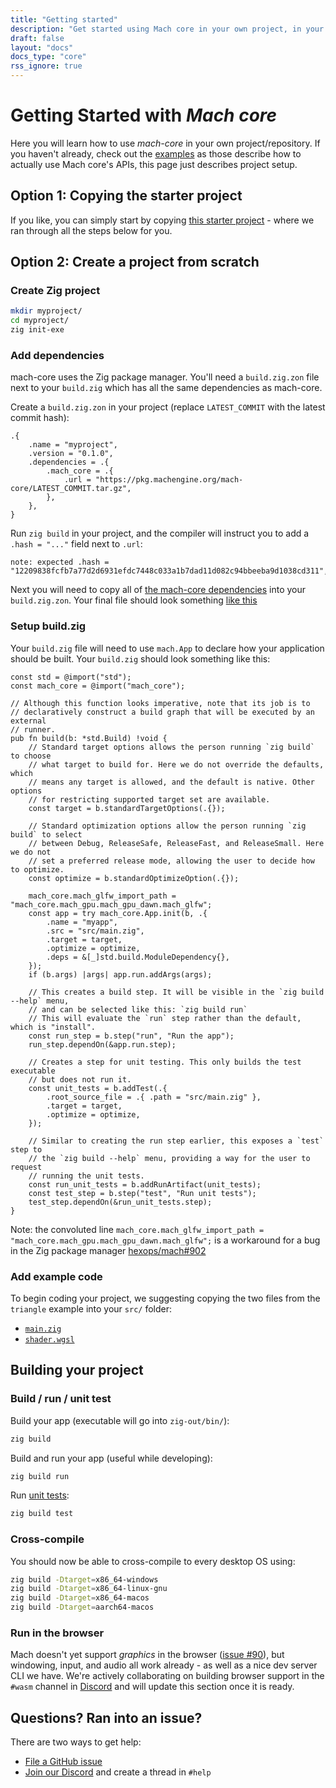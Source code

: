 ```yaml
---
title: "Getting started"
description: "Get started using Mach core in your own project, in your own repository."
draft: false
layout: "docs"
docs_type: "core"
rss_ignore: true
---
```


# Getting Started with _Mach core_

Here you will learn how to use _mach-core_ in your own project/repository. If you haven't already, check out the [examples](../examples) as those describe how to actually use Mach core's APIs, this page just describes project setup.

## Option 1: Copying the starter project

If you like, you can simply start by copying [this starter project](https://github.com/hexops/mach-core-getting-started) - where we ran through all the steps below for you.

## Option 2: Create a project from scratch

### Create Zig project

```sh
mkdir myproject/
cd myproject/
zig init-exe
```

### Add dependencies

mach-core uses the Zig package manager. You'll need a `build.zig.zon` file next to your `build.zig` which has all the same dependencies as mach-core.

Create a `build.zig.zon` in your project (replace `LATEST_COMMIT` with the latest commit hash):

```zig
.{
    .name = "myproject",
    .version = "0.1.0",
    .dependencies = .{
        .mach_core = .{
            .url = "https://pkg.machengine.org/mach-core/LATEST_COMMIT.tar.gz",
        },
    },
}
```

Run `zig build` in your project, and the compiler will instruct you to add a `.hash = "..."` field next to `.url`:

```
note: expected .hash = "12209838fcfb7a77d2d6931efdc7448c033a1b7dad11d082c94bbeeba9d1038cd311",
```

Next you will need to copy all of [the mach-core dependencies](https://github.com/hexops/mach-core/blob/main/build.zig.zon) into your `build.zig.zon`. Your final file should look something [like this](https://github.com/hexops/mach-core-getting-started/blob/main/build.zig.zon)

### Setup build.zig

Your `build.zig` file will need to use `mach.App` to declare how your application should be built. Your `build.zig` should look something like this:

```zig
const std = @import("std");
const mach_core = @import("mach_core");

// Although this function looks imperative, note that its job is to
// declaratively construct a build graph that will be executed by an external
// runner.
pub fn build(b: *std.Build) !void {
    // Standard target options allows the person running `zig build` to choose
    // what target to build for. Here we do not override the defaults, which
    // means any target is allowed, and the default is native. Other options
    // for restricting supported target set are available.
    const target = b.standardTargetOptions(.{});

    // Standard optimization options allow the person running `zig build` to select
    // between Debug, ReleaseSafe, ReleaseFast, and ReleaseSmall. Here we do not
    // set a preferred release mode, allowing the user to decide how to optimize.
    const optimize = b.standardOptimizeOption(.{});

    mach_core.mach_glfw_import_path = "mach_core.mach_gpu.mach_gpu_dawn.mach_glfw";
    const app = try mach_core.App.init(b, .{
        .name = "myapp",
        .src = "src/main.zig",
        .target = target,
        .optimize = optimize,
        .deps = &[_]std.build.ModuleDependency{},
    });
    if (b.args) |args| app.run.addArgs(args);

    // This creates a build step. It will be visible in the `zig build --help` menu,
    // and can be selected like this: `zig build run`
    // This will evaluate the `run` step rather than the default, which is "install".
    const run_step = b.step("run", "Run the app");
    run_step.dependOn(&app.run.step);

    // Creates a step for unit testing. This only builds the test executable
    // but does not run it.
    const unit_tests = b.addTest(.{
        .root_source_file = .{ .path = "src/main.zig" },
        .target = target,
        .optimize = optimize,
    });

    // Similar to creating the run step earlier, this exposes a `test` step to
    // the `zig build --help` menu, providing a way for the user to request
    // running the unit tests.
    const run_unit_tests = b.addRunArtifact(unit_tests);
    const test_step = b.step("test", "Run unit tests");
    test_step.dependOn(&run_unit_tests.step);
}
```

Note: the convoluted line `mach_core.mach_glfw_import_path = "mach_core.mach_gpu.mach_gpu_dawn.mach_glfw";` is a workaround for a bug in the Zig package manager [hexops/mach#902](https://github.com/hexops/mach/issues/902)

### Add example code

To begin coding your project, we suggesting copying the two files from the `triangle` example into your `src/` folder:

* [`main.zig`](https://raw.githubusercontent.com/hexops/mach-core/main/examples/triangle/main.zig)
* [`shader.wgsl`](https://raw.githubusercontent.com/hexops/mach-core/main/examples/triangle/shader.wgsl)

## Building your project

### Build / run / unit test

Build your app (executable will go into `zig-out/bin/`):

```sh
zig build
```

Build and run your app (useful while developing):

```sh
zig build run
```

Run [unit tests](https://ziglang.org/documentation/master/#Zig-Test):

```sh
zig build test
```

### Cross-compile

You should now be able to cross-compile to every desktop OS using:

```sh
zig build -Dtarget=x86_64-windows
zig build -Dtarget=x86_64-linux-gnu
zig build -Dtarget=x86_64-macos
zig build -Dtarget=aarch64-macos
```

### Run in the browser

Mach doesn't yet support _graphics_ in the browser ([issue #90](https://github.com/hexops/mach/issues/90)), but windowing, input, and audio all work already - as well as a nice dev server CLI we have. We're actively collaborating on building browser support in the `#wasm` channel in [Discord](/discord) and will update this section once it is ready.

## Questions? Ran into an issue?

There are two ways to get help:

* [File a GitHub issue](https://github.com/hexops/mach/issues)
* [Join our Discord](/discord) and create a thread in `#help`
